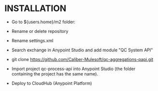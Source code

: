 # INSTALLATION
- Go to ${users.home}/m2 folder:

- Rename or delete repository
- Rename settings.xml
- Search exchange in Anypoint Studio and add module "QC System API"

- git clone https://github.com/Caliber-Mulesoft/qc-aggregations-papi.git

- Import project qc-process-api into Anypoint Studio (the folder containing the project has the same name).

- Deploy to CloudHub (Anypoint Platform)

